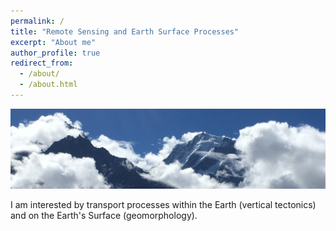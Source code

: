 ```yaml
---
permalink: /
title: "Remote Sensing and Earth Surface Processes"
excerpt: "About me"
author_profile: true
redirect_from: 
  - /about/
  - /about.html
---
```

![View of the Kinnaur Kailash in the NW Himalaya](images/Kailash_title_clip.jpg "Kinnaur Kailash")

I am interested by transport processes within the Earth (vertical tectonics) and on the Earth's Surface (geomorphology).
